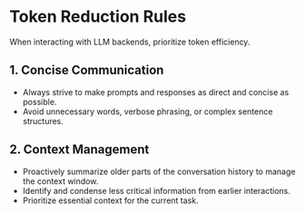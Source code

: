 # Token Reduction Rules

When interacting with LLM backends, prioritize token efficiency.

## 1. Concise Communication
- Always strive to make prompts and responses as direct and concise as possible.
- Avoid unnecessary words, verbose phrasing, or complex sentence structures.

## 2. Context Management
- Proactively summarize older parts of the conversation history to manage the context window.
- Identify and condense less critical information from earlier interactions.
- Prioritize essential context for the current task.

